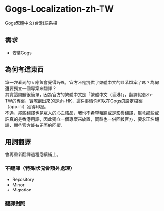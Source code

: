 # Gogs-Localization-zh-TW
Gogs繁體中文(台灣)語系檔

## 需求
- 安裝Gogs

## 為何有這東西
第一次看到的人應該會覺得訝異，官方不是提供了繁體中文的語系檔案了嗎？為何還要獨立一個專案來翻譯？  
其實這問題很簡單，因為官方的繁體中文是「繁體中文（香港）」，翻譯假借zh-TW的專案，實際翻出來的是zh-HK，這件事情你可以在Gogs的設定檔案（app.ini）獲得印證。  
不過，那些翻譯也是眾人的心血結晶，我也不希望糟蹋或是影響翻譯，畢竟那些或許真的是香港用語，因此獨立一個專案來放置，同時也一併回報官方，要求正名翻譯，期待官方能有正面的回覆。

## 用詞翻譯
會再重新翻譯過程陸續補上。
### 不翻譯（特殊狀況會額外處理）
- Repository
- Mirror
- Migration
### 翻譯對照
